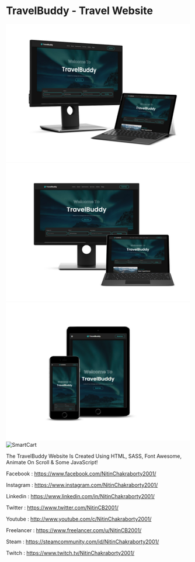 # TravelBuddy - Travel Website

![SmartCart - eCommerce Platform](./Uploads/MockUp-1.png)
![SmartCart](./Uploads/MockUp-2.png)
![SmartCart - eCommerce Platform](./Uploads/Mobile.png)
![SmartCart](./Uploads/TravelBuddy.png)

The TravelBuddy Website Is Created Using HTML, SASS, Font Awesome, Animate On Scroll & Some JavaScript!

Facebook : <https://www.facebook.com/NitinChakraborty2001/>

Instagram : <https://www.instagram.com/NitinChakraborty2001/>

Linkedin : <https://www.linkedin.com/in/NitinChakraborty2001/>

Twitter : <https://www.twitter.com/NitinCB2001/>

Youtube : <http://www.youtube.com/c/NitinChakraborty2001/>

Freelancer : <https://www.freelancer.com/u/NitinCB2001/>

Steam : <https://steamcommunity.com/id/NitinChakraborty2001/>

Twitch : <https://www.twitch.tv/NitinChakraborty2001/>
